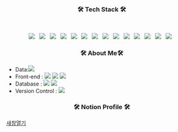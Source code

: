 <h3 align="center"><b>🛠 Tech Stack 🛠</b></h3>
</br>
<p align="center">
<img src="https://img.shields.io/badge/HTML5-E34F26?style=for-the-badge&logo=HTML5&logoColor=white"/></a> &nbsp
<img src="https://img.shields.io/badge/CSS3-1572B6?style=for-the-badge&logo=CSS3&logoColor=white"/></a> &nbsp
<img src="https://img.shields.io/badge/JavaScript-F7DF1E?style=for-the-badge&logo=JavaScript&logoColor=white"/></a> &nbsp
<img src="https://img.shields.io/badge/Node.js-339933?style=for-the-badge&logo=Node.js&logoColor=white"/></a> &nbsp
<img src="https://img.shields.io/badge/Vue.js-4FC08D?style=for-the-badge&logo=Vue.js&logoColor=white"/></a> &nbsp
<img src="https://img.shields.io/badge/Python-3776AB?style=for-the-badge&logo=Python&logoColor=white"/></a> &nbsp
<img src="https://img.shields.io/badge/MongoDB-47A248?style=for-the-badge&logo=MongoDB&logoColor=white"/></a> &nbsp 
<img src="https://img.shields.io/badge/MySQL-4479A1?style=for-the-badge&logo=MySQL&logoColor=white"/></a> &nbsp 
<img src="https://img.shields.io/badge/Firebase-00599C?style=for-the-badge&logo=Firebase&logoColor=white"/></a> &nbsp 
<img src="https://img.shields.io/badge/Heroku-430098?style=for-the-badge&logo=Heroku&logoColor=white"/></a> &nbsp
<img src="https://img.shields.io/badge/Git-F05032?style=for-the-badge&logo=Git&logoColor=white"/></a> &nbsp
<img src="https://img.shields.io/badge/Wordpress-21759B?style=for-the-badge&logo=Wordpress&logoColor=white"/></a> &nbsp
<img src="https://img.shields.io/badge/Webpack-8DD6F9?style=for-the-badge&logo=Webpack&logoColor=white"/></a> &nbsp
<img src="https://img.shields.io/badge/Cinema 4D-011A6A?style=for-the-badge&logo=Cinema_4D&logoColor=white"/></a> &nbsp
</p>
<h3 align="center"><b>🛠 About Me🛠</b></h3>
<ul>
  <li>Data:<img src="https://img.shields.io/badge/Python-3776AB?style=for-the-badge&logo=Python&logoColor=white"/></a> &nbsp</li>
  <li>Front-end : <img src="https://img.shields.io/badge/HTML5-E34F26?style=for-the-badge&logo=HTML5&logoColor=white"/>&nbsp<img src="https://img.shields.io/badge/CSS3-1572B6?style=for-the-badge&logo=CSS3&logoColor=white"/>&nbsp<img src="https://img.shields.io/badge/JavaScript-F7DF1E?style=for-the-badge&logo=JavaScript&logoColor=white"/></li>
  <li>Database : <img src="https://img.shields.io/badge/ORACLE-4479A1?style=for-the-badge&logo=MySQL&logoColor=white"/>&nbsp<img src="https://img.shields.io/badge/MySQL-4479A1?style=for-the-badge&logo=MySQL&logoColor=white"/></li>
  <li>Version Control :    <img src="https://img.shields.io/badge/Git-F05032?style=for-the-badge&logo=Git&logoColor=white"/></li>
  </ul>

<h3 align="center"><b>🛠 Notion Profile 🛠</b></h3>
<a href="https://seonyeonghun.notion.site/Home-ff4e17a5cfbb45ebbb4d572d7ec57069">새창열기</a>

